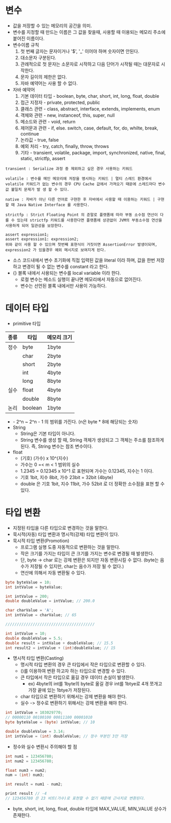 # 변수

- 값을 저장할 수 있는 메모리의 공간을 의미.
- 변수를 지정할 때 만드는 이름은 그 값을 찾을때, 사용할 때 이용되는 메모리 주소에 붙어진 이름이다.
- 변수이름 규칙
  1. 첫 번째 글자는 문자이거나 '\$', '\_' 이어야 하며 숫자이면 안된다.
  2. 대소문자 구분된다.
  3. 관례적으로 첫 문자는 소문자로 시작하고 다음 단어가 시작될 때는 대문자로 시작한다.
  4. 문자 길이의 제한은 없다.
  5. 자바 예약어는 사용 할 수 없다.
- 자바 예약어
  1. 기본 데이터 타입 - boolean, byte, char, short, int, long, float, double
  2. 접근 지정자 - private, protected, public
  3. 클래스 관련 - class, abstract, interface, extends, implements, enum
  4. 객체와 관련 - new, instanceof, this, super, null
  5. 메소드와 관련 - void, return
  6. 제어문과 관련 - if, else. switch, case, default, for, do, whilte, break, continue
  7. 논라깂 - true, false
  8. 예외 처리 - try, catch, finally, throw, throws
  9. 기타 - transient, volatile, package, import, synchronized, native, final, static, strictfp, assert

```
transient : Serialize 과정 중 제외하고 싶은 경우 사용하는 키워드

volatile : 변수를 메인 메모리에 저장을 명시하는 키워드 | 멀티 스레드 환경에서 volatile 키워드가 없는 변수의 경우 CPU Cache 값에서 가져오기 때문에 스레드마다 변수 값 불일치 문제가 발 생 할 수 있다.

native : 자바가 아닌 다른 언어로 구현한 후 자바에서 사용할 때 이용하는 키워드 | 구현할 때 Java Native Interface 를 사용한다.

strictfp : Strict Floating Point 의 준말로 플랫폼에 따라 부동 소수점 연산이 다를 수 있는데 strictfp 키워드를 사용한다면 플랫폼에 상관없이 JVM의 부동소수점 연산을 사용하게 되어 일관성을 보장한다.

assert expression1;
assert expression1: expression2;
위와 같이 사용 할 수 있으며 첫번째 표현식이 거짓이면 AssertionError 발생이되며, expression2 가 있을경우 예외 메시지로 보여지게 된다.
```

- 소스 코드내에서 변수 초기화에 직접 입력된 값을 literal 이라 하며, 값을 한번 저장하고 변경이 될 수 없는 변수를 constant 라고 한다.
- {} 블록 내에서 사용되는 변수를 local variable 이라 한다.
  - 로컬 변수는 메소드 실행이 끝나면 메모리에서 자동으로 없어진다.
  - 변수는 선언된 블록 내에서만 사용이 가능하다.

# 데이터 타입

- primitive 타입

| 종류 | 타입    | 메모리 크기 |
| ---- | ------- | ----------- |
| 정수 | byte    | 1byte       |
|      | char    | 2byte       |
|      | short   | 2byte       |
|      | int     | 4byte       |
|      | long    | 8byte       |
| 실수 | float   | 4byte       |
|      | double  | 8byte       |
| 논리 | boolean | 1byte       |

- \- 2^n ~ 2^n - 1 의 범위를 가진다. (n은 byte \* 8에 해당되는 숫자)
- String
  - String은 기본 타입이 아니다.
  - String 변수를 생성 할 때, String 객체가 생성되고 그 객체는 주소를 참조하게 된다. 즉, String 변수는 참조 변수이다.
- float
  - (기호) (가수) x 10^(지수)
  - 가수는 0 =< m < 1 범위의 실수
  - 1.2345 = 0.12345 x 10^1 로 표현되며 가수는 0.12345, 지수는 1 이다.
  - 기호 1bit, 지수 8bit, 가수 23bit = 32bit (4byte)
  - double 은 기호 1bit, 지수 11bit, 가수 52bit 로 더 정확한 소수점을 표현 할 수 있다.

# 타입 변환

- 지정된 타입을 다른 타입으로 변경하는 것을 말한다.
- 묵시적(자동) 타입 변환과 명시적(강제) 타입 변환이 있다.
- 묵시적 타입 변환(Promotion)
  - 프로그램 실행 도중 자동적으로 변환하는 것을 말한다.
  - 작은 크기를 가지는 타입이 큰 크기를 가지는 변수로 변경될 때 발생한다.
  - 단, byte -> char 로는 강제 변환은 되지만 자동 변환시킬 수 없다. (byte는 음수가 저장될 수 있지만, char는 음수가 저장 될 수 없다.)
  - 연산에 의해서 자동 변환될 수 있다.

```java
byte byteValue = 10;
int intValue = byteValue;

int intValue = 200;
double doubleValue = intValue; // 200.0

char charValue = 'A';
int intValue = charValue; // 65

///////////////////////////////////////

int intValue = 10;
double doubleValue = 5.5;
double result = intValue + doubleValue; // 15.5
int result2 = intValue + (int)doubleValue; // 15
```

- 명시적 타입 변환(Casting)
  - 명시적 타입 변환의 경우 큰 타입에서 작은 타입으로 변환할 수 있다.
  - ()를 이용하여 변환 하고자 하는 타입으로 변경할 수 있다.
  - 큰 타입에서 작은 타입으로 옮길 경우 데이터 손실이 발생한다.
    - ex) 4byte의 int를 1byte의 byte로 옮길 경우 int를 1btye로 4개 쪼개고 가장 끝에 있는 1btye가 저장된다.
  - char 타입으로 변환하기 위해서는 강제 변환을 해야 한다.
  - 실수 -> 정수로 변환하기 위해서는 강제 변환을 해야 한다.

```java
int intValue = 103029770;
// 00000110 00100100 00011100 00001010
byte byteValue = (byte) intValue; // 10

double doubleValue = 3.14;
int intValue = (int) doubleValue; // 정수 부분인 3만 저장
```

- 정수와 실수 변환시 주의해야 할 점

```java
int num1 = 123456780;
int num2 = 123456780;

float num3 = num2;
num = (int) num3;

int result = num1 - num2;

print result // -4
// 123456780 은 23 비트(가수)로 표현할 수 없기 때문에 근사치로 변환된다.
```

- byte, short, int, long, float, double 타입에 MAX_VALUE, MIN_VALUE 상수가 존재한다.
